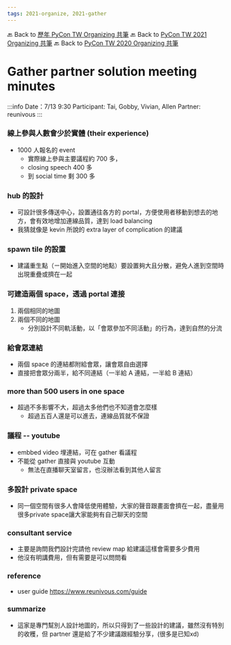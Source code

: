 ```yaml
---
tags: 2021-organize, 2021-gather
---
```


🔙 Back to [歷年 PyCon TW Organizing 共筆](/ryPr7SFyP/%2FHM5mHCFKQCu7-W5ea8ITcw%3Fview)
🔙 Back to [PyCon TW 2021 Organizing 共筆](/Wb9vQrfJQk-5tPoPR23hwA)
🔙 Back to [PyCon TW 2020 Organizing 共筆](/5u84SOprTUeQYBR57TH49w)


# Gather partner solution meeting minutes
:::info
Date：7/13 9:30
Participant: Tai, Gobby, Vivian, Allen
Partner: reunivous
:::


### 線上參與人數會少於實體 (their experience)
- 1000 人報名的 event
    - 實際線上參與主要議程約 700 多，
    - closing speech 400 多
    - 到 social time 剩 300 多

### hub 的設計
- 可設計很多傳送中心，設置通往各方的 portal，方便使用者移動到想去的地方，會有效地增加連線品質，達到 load balancing
- 我猜就像是 kevin 所說的 extra layer of complication 的建議

### spawn tile 的設置
- 建議重生點（ㄧ開始進入空間的地點）要設置夠大且分散，避免人進到空間時出現重疊或擠在一起

### 可建造兩個 space，透過 portal 連接
1. 兩個相同的地圖
2. 兩個不同的地圖
      - 分別設計不同軌活動，以「會眾參加不同活動」的行為，達到自然的分流

### 給會眾連結
- 兩個 space 的連結都附給會眾，讓會眾自由選擇
- 直接把會眾分兩半，給不同連結（一半給 A 連結，一半給 B 連結）

### more than 500 users in one space
- 超過不多影響不大，超過太多他們也不知道會怎麼樣
    - 超過五百人還是可以進去，連線品質就不保證

### 議程 -- youtube
- embbed video 埋連結，可在 gather 看議程
- 不能從 gather 直接與 youtube 互動
    - 無法在直播聊天室留言，也沒辦法看到其他人留言


### 多設計 private space 
- 同一個空間有很多人會降低使用體驗，大家的聲音跟畫面會擠在一起，盡量用很多private space讓大家能夠有自己聊天的空間

### consultant service
- 主要是詢問我們設計完請他 review map 給建議這樣會需要多少費用
- 他沒有明講費用，但有需要是可以問問看

### reference
- user guide
https://www.reunivous.com/guide

### summarize
- 這家是專門幫別人設計地圖的，所以只得到了一些設計的建議，雖然沒有特別的收穫，但 partner 還是給了不少建議跟經驗分享，(很多是已知xd)